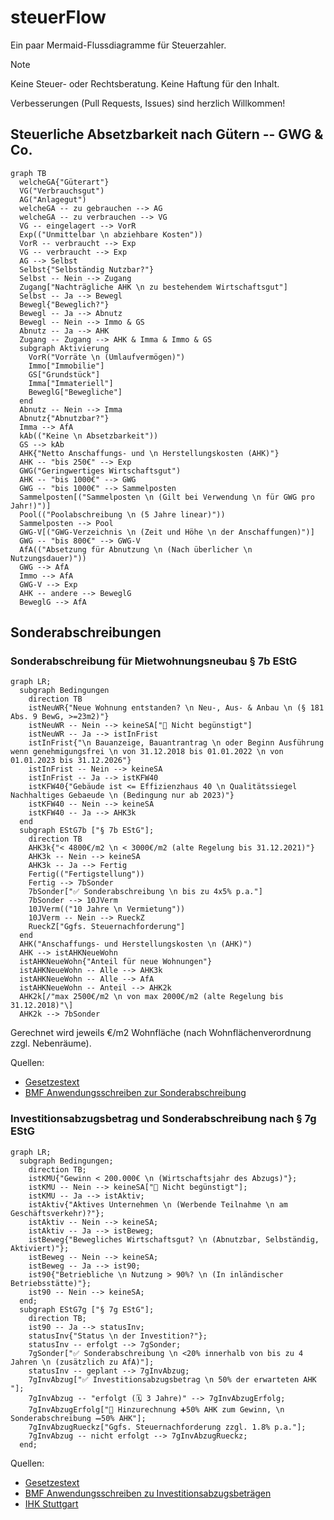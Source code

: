 # steuerFlow

Ein paar Mermaid-Flussdiagramme für Steuerzahler.

> [!NOTE]
> Keine Steuer- oder Rechtsberatung.
> Keine Haftung für den Inhalt.

Verbesserungen (Pull Requests, Issues) sind herzlich Willkommen!

## Steuerliche Absetzbarkeit nach Gütern -- GWG & Co.

```mermaid
graph TB
  welcheGA{"Güterart"}
  VG("Verbrauchsgut")
  AG("Anlagegut")
  welcheGA -- zu gebrauchen --> AG
  welcheGA -- zu verbrauchen --> VG
  VG -- eingelagert --> VorR
  Exp(("Unmittelbar \n abziehbare Kosten"))
  VorR -- verbraucht --> Exp
  VG -- verbraucht --> Exp
  AG --> Selbst
  Selbst{"Selbständig Nutzbar?"}
  Selbst -- Nein --> Zugang
  Zugang["Nachträgliche AHK \n zu bestehendem Wirtschaftsgut"]
  Selbst -- Ja --> Bewegl
  Bewegl{"Beweglich?"}
  Bewegl -- Ja --> Abnutz
  Bewegl -- Nein --> Immo & GS
  Abnutz -- Ja --> AHK
  Zugang -- Zugang --> AHK & Imma & Immo & GS
  subgraph Aktivierung
    VorR("Vorräte \n (Umlaufvermögen)")
    Immo["Immobilie"]
    GS["Grundstück"]
    Imma["Immateriell"]
    BeweglG["Bewegliche"]
  end
  Abnutz -- Nein --> Imma
  Abnutz{"Abnutzbar?"}
  Imma --> AfA
  kAb(("Keine \n Absetzbarkeit"))
  GS --> kAb
  AHK{"Netto Anschaffungs- und \n Herstellungskosten (AHK)"}
  AHK -- "bis 250€" --> Exp
  GWG("Geringwertiges Wirtschaftsgut")
  AHK -- "bis 1000€" --> GWG
  GWG -- "bis 1000€" --> Sammelposten
  Sammelposten[("Sammelposten \n (Gilt bei Verwendung \n für GWG pro Jahr!)")]
  Pool(("Poolabschreibung \n (5 Jahre linear)"))
  Sammelposten --> Pool
  GWG-V[("GWG-Verzeichnis \n (Zeit und Höhe \n der Anschaffungen)")]
  GWG -- "bis 800€" --> GWG-V
  AfA(("Absetzung für Abnutzung \n (Nach überlicher \n Nutzungsdauer)"))
  GWG --> AfA
  Immo --> AfA
  GWG-V --> Exp
  AHK -- andere --> BeweglG
  BeweglG --> AfA
```

## Sonderabschreibungen

### Sonderabschreibung für Mietwohnungsneubau § 7b EStG

```mermaid
graph LR;
  subgraph Bedingungen
    direction TB
    istNeuWR{"Neue Wohnung entstanden? \n Neu-, Aus- & Anbau \n (§ 181 Abs. 9 BewG, >=23m2)"}
    istNeuWR -- Nein --> keineSA["🚫 Nicht begünstigt"]
    istNeuWR -- Ja --> istInFrist
    istInFrist{"\n Bauanzeige, Bauantrantrag \n oder Beginn Ausführung wenn genehmigungsfrei \n von 31.12.2018 bis 01.01.2022 \n von 01.01.2023 bis 31.12.2026"}
    istInFrist -- Nein --> keineSA
    istInFrist -- Ja --> istKFW40
    istKFW40{"Gebäude ist <= Effizienzhaus 40 \n Qualitätssiegel Nachhaltiges Gebaeude \n (Bedingung nur ab 2023)"}
    istKFW40 -- Nein --> keineSA
    istKFW40 -- Ja --> AHK3k
  end
  subgraph EStG7b ["§ 7b EStG"];
    direction TB
    AHK3k{"< 4800€/m2 \n < 3000€/m2 (alte Regelung bis 31.12.2021)"}
    AHK3k -- Nein --> keineSA
    AHK3k -- Ja --> Fertig
    Fertig(("Fertigstellung"))
    Fertig --> 7bSonder
    7bSonder["✅ Sonderabschreibung \n bis zu 4x5% p.a."]
    7bSonder --> 10JVerm
    10JVerm(("10 Jahre \n Vermietung"))
    10JVerm -- Nein --> RueckZ
    RueckZ["Ggfs. Steuernachforderung"]
  end
  AHK("Anschaffungs- und Herstellungskosten \n (AHK)")
  AHK --> istAHKNeueWohn
  istAHKNeueWohn{"Anteil für neue Wohnungen"}
  istAHKNeueWohn -- Alle --> AHK3k
  istAHKNeueWohn -- Alle --> AfA
  istAHKNeueWohn -- Anteil --> AHK2k
  AHK2k[/"max 2500€/m2 \n von max 2000€/m2 (alte Regelung bis 31.12.2018)"\]
  AHK2k --> 7bSonder
```

Gerechnet wird jeweils €/m2 Wohnfläche (nach Wohnflächenverordnung zzgl. Nebenräume).

Quellen:

- [Gesetzestext](https://www.gesetze-im-internet.de/estg/__7b.html)
- [BMF Anwendungsschreiben zur Sonderabschreibung](https://www.bundesfinanzministerium.de/Content/DE/Downloads/BMF_Schreiben/Steuerarten/Einkommensteuer/2020-07-07-anwendungsschreiben-zur-sonderabschreibung-fuer-die-anschaffung-oder-herstellung-neuer-mietwohnungen-nach-paragraf-7b.pdf?__blob=publicationFile&v=1)


### Investitionsabzugsbetrag und Sonderabschreibung nach § 7g EStG


```mermaid
graph LR;
  subgraph Bedingungen;
    direction TB;
    istKMU{"Gewinn < 200.000€ \n (Wirtschaftsjahr des Abzugs)"};
    istKMU -- Nein --> keineSA["🚫 Nicht begünstigt"];
    istKMU -- Ja --> istAktiv;
    istAktiv{"Aktives Unternehmen \n (Werbende Teilnahme \n am Geschäftsverkehr)?"};
    istAktiv -- Nein --> keineSA;
    istAktiv -- Ja --> istBeweg;
    istBeweg{"Bewegliches Wirtschaftsgut? \n (Abnutzbar, Selbständig, Aktiviert)"};
    istBeweg -- Nein --> keineSA;
    istBeweg -- Ja --> ist90;
    ist90{"Betriebliche \n Nutzung > 90%? \n (In inländischer Betriebsstätte)"};
    ist90 -- Nein --> keineSA;
  end;
  subgraph EStG7g ["§ 7g EStG"];
    direction TB;
    ist90 -- Ja --> statusInv;
    statusInv{"Status \n der Investition?"};
    statusInv -- erfolgt --> 7gSonder;
    7gSonder["✅ Sonderabschreibung \n <20% innerhalb von bis zu 4 Jahren \n (zusätzlich zu AfA)"];
    statusInv -- geplant --> 7gInvAbzug;
    7gInvAbzug["✅ Investitionsabzugsbetrag \n 50% der erwarteten AHK "];
    7gInvAbzug -- "erfolgt (🗓️ 3 Jahre)" --> 7gInvAbzugErfolg;
    7gInvAbzugErfolg["🔄 Hinzurechnung ➕50% AHK zum Gewinn, \n Sonderabschreibung ➖50% AHK"];
    7gInvAbzugRueckz["Ggfs. Steuernachforderung zzgl. 1.8% p.a."];
    7gInvAbzug -- nicht erfolgt --> 7gInvAbzugRueckz;
  end;
```

Quellen:

- [Gesetzestext](https://www.gesetze-im-internet.de/estg/__7g.html)
- [BMF Anwendungsschreiben zu Investitionsabzugsbeträgen](https://www.bundesfinanzministerium.de/Content/DE/Downloads/BMF_Schreiben/Steuerarten/Einkommensteuer/2022-06-15-Zweifelsfragen-Investitionsabzugsbetraege.pdf?__blob=publicationFile&v=2)
- [IHK Stuttgart](https://www.ihk.de/stuttgart/fuer-unternehmen/recht-und-steuern/steuerrecht/einkommen-und-koerperschaftssteuer/ansparabschreibung-676416)

